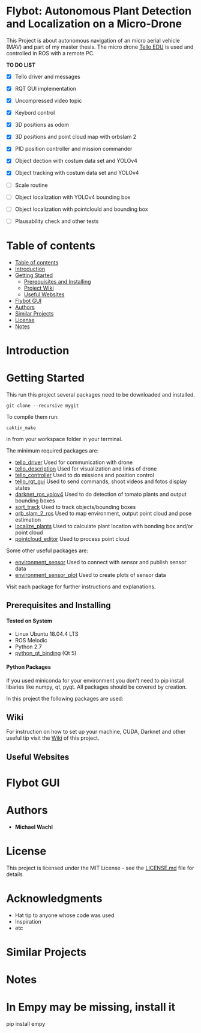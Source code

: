 Flybot: Autonomous Plant Detection and Localization on a Micro-Drone
============================

This Project is about autonomous navigation of an micro aerial vehicle (MAV) and part of my master thesis.
The micro drone [Tello EDU](https://www.ryzerobotics.com/de/tello-edu) is used and controlled in ROS with a remote PC.

**TO DO LIST**
- [x] Tello driver and messages
- [x] RQT GUI implementation
- [x] Uncompressed video topic
- [x] Keybord control
- [x] 3D positions as odom
- [x] 3D positions and point cloud map with orbslam 2
- [x] PID position controller and mission commander
- [x] Object dection with costum data set and YOLOv4
- [x] Object tracking with costum data set and YOLOv4
- [ ] Scale routine
- [ ] Object localization with YOLOv4 bounding box
- [ ] Object localization with pointclould and bounding box
- [ ] Plausability check and other tests


Table of contents
=================

<!--ts-->
   * [Table of contents](#table-of-contents)
   * [Introduction](#introduction)
   * [Getting Started](#getting-started)
      * [Prerequisites and Installing](#prerequisites-and-installing)
      * [Project Wiki](#wiki)
      * [Useful Websites](#useful-websites)
   * [Flybot GUI](#flybot-gui)
   * [Authors](#authors)
   * [Similar Projects](#similar-projects)
   * [License](#license)
   * [Notes](#notes)
<!--te-->

Introduction
============


Getting Started
===============
This run this project several packages need to be downloaded and installed.
```
git clone --recursive mygit
```

To compile them run:
```
caktin_make
```
in from your workspace folder in your terminal.  

The minimum required packages are:
- [tello_driver](tello_driver) Used for communication with drone
- [tello_description](tello_description)  Used for visualization and links of drone
- [tello_controller](/tello_controller) Used to do missions and position control
- [tello_rqt_gui](tello_rqt_gui)  Used to send commands, shoot videos and fotos display states
- [darknet_ros_yolov4](darknet_ros_yolov4) Used to do detection of tomato plants and output bounding boxes
- [sort_track](sort_track) Used to track objects/bounding boxes
- [orb_slam_2_ros](orb_slam_2_ros) Used to map environment, output point cloud and pose estimation
- [localize_plants](localize_plants)  Used to calculate plant location with bonding box and/or point cloud
- [pointcloud_editor](pointcloud_editor) Used to process point cloud


Some other useful packages are:
- [environment_sensor](environment_sensor) Used to connect with sensor and publish sensor data
- [environment_sensor_plot](environment_sensor_plot) Used to create plots of sensor data

Visit each package for further instructions and explanations. 

Prerequisites and Installing
----------------------------

#### Tested on System
* Linux Ubuntu 18.04.4 LTS
* ROS Melodic
* Python 2.7
* [python_qt_binding](https://github.com/ros-visualization/python_qt_binding) (Qt 5)

#### Python Packages
If you used miniconda for your environment you don't need to pip install libaries like numpy, qt, pyqt.
All packages should be covered by creation. 

In this project the following packages are used:


Wiki
-----
For instruction on how to set up your machine, CUDA, Darknet and other useful tip visit the [Wiki](https://github.com/michaelwachl/autonomous_drone_plant_detection/wiki) of this project. 

Useful Websites
----------------




Flybot GUI
==========


Authors
=======

* **Michael Wachl**


License
=======

This project is licensed under the MIT License - see the [LICENSE.md](LICENSE.md) file for details

Acknowledgments
===============

* Hat tip to anyone whose code was used
* Inspiration
* etc

Similar Projects
================


Notes
=====



In Empy may be missing, install it
========================================================================
pip install empy



